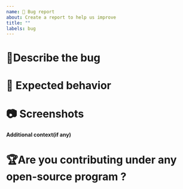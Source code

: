 ```yaml
---
name: 🐛 Bug report
about: Create a report to help us improve
title: ""
labels: bug
---
```


# 🐛Describe the bug

<!-- A clear and concise description of what the bug is. -->

# 📌 Expected behavior

<!-- A clear and concise description of what you expected to happen. -->

# 📷 Screenshots

<!-- If applicable, add screenshots to help explain your problem. -->

**Additional context(if any)**

# 🏆Are you contributing under any open-source program ?

<!-- Mention it here-->
